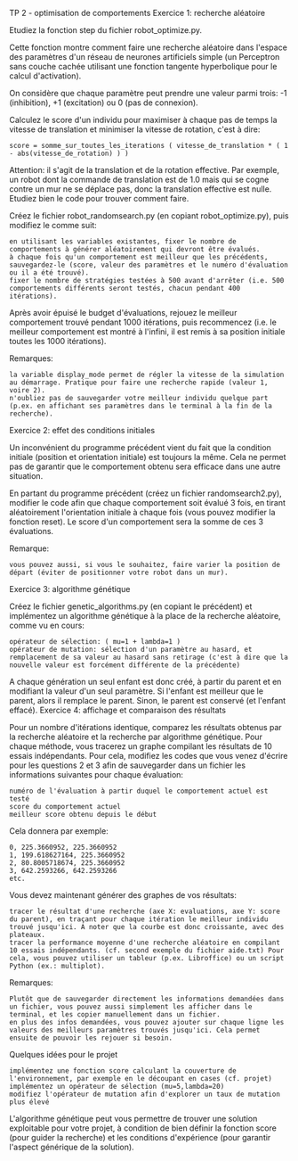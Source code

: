 TP 2 - optimisation de comportements
Exercice 1: recherche aléatoire

Etudiez la fonction step du fichier robot_optimize.py.

Cette fonction montre comment faire une recherche aléatoire dans l'espace des paramètres d'un réseau de neurones artificiels simple (un Perceptron sans couche cachée utilisant une fonction tangente hyperbolique pour le calcul d'activation).

On considère que chaque paramètre peut prendre une valeur parmi trois: -1 (inhibition), +1 (excitation) ou 0 (pas de connexion).

Calculez le score d'un individu pour maximiser à chaque pas de temps la vitesse de translation et minimiser la vitesse de rotation, c'est à dire:

    score = somme_sur_toutes_les_iterations ( vitesse_de_translation * ( 1 - abs(vitesse_de_rotation) ) )

Attention: il s'agit de la translation et de la rotation effective. Par exemple, un robot dont la commande de translation est de 1.0 mais qui se cogne contre un mur ne se déplace pas, donc la translation effective est nulle. Etudiez bien le code pour trouver comment faire.

Créez le fichier robot_randomsearch.py (en copiant robot_optimize.py), puis modifiez le comme suit:

    en utilisant les variables existantes, fixer le nombre de comportements à générer aléatoirement qui devront être évalués.
    à chaque fois qu'un comportement est meilleur que les précédents, sauvegardez-le (score, valeur des paramètres et le numéro d'évaluation ou il a été trouvé).
    fixer le nombre de stratégies testées à 500 avant d'arrêter (i.e. 500 comportements différents seront testés, chacun pendant 400 itérations).

Après avoir épuisé le budget d'évaluations, rejouez le meilleur comportement trouvé pendant 1000 itérations, puis recommencez (i.e. le meilleur comportement est montré à l'infini, il est remis à sa position initiale toutes les 1000 itérations).

Remarques:

    la variable display_mode permet de régler la vitesse de la simulation au démarrage. Pratique pour faire une recherche rapide (valeur 1, voire 2).
    n'oubliez pas de sauvegarder votre meilleur individu quelque part (p.ex. en affichant ses paramètres dans le terminal à la fin de la recherche).

Exercice 2: effet des conditions initiales

Un inconvénient du programme précédent vient du fait que la condition initiale (position et orientation initiale) est toujours la même. Cela ne permet pas de garantir que le comportement obtenu sera efficace dans une autre situation.

En partant du programme précédent (créez un fichier randomsearch2.py), modifier le code afin que chaque comportement soit évalué 3 fois, en tirant aléatoirement l'orientation initiale à chaque fois (vous pouvez modifier la fonction reset). Le score d'un comportement sera la somme de ces 3 évaluations.

Remarque:

    vous pouvez aussi, si vous le souhaitez, faire varier la position de départ (éviter de positionner votre robot dans un mur).

Exercice 3: algorithme génétique

Créez le fichier genetic_algorithms.py (en copiant le précédent) et implémentez un algorithme génétique à la place de la recherche aléatoire, comme vu en cours:

    opérateur de sélection: ( mu=1 + lambda=1 )
    opérateur de mutation: sélection d'un paramètre au hasard, et remplacement de sa valeur au hasard sans retirage (c'est à dire que la nouvelle valeur est forcément différente de la précédente)

A chaque génération un seul enfant est donc créé, à partir du parent et en modifiant la valeur d'un seul paramètre. Si l'enfant est meilleur que le parent, alors il remplace le parent. Sinon, le parent est conservé (et l'enfant effacé).
Exercice 4: affichage et comparaison des résultats

Pour un nombre d'itérations identique, comparez les résultats obtenus par la recherche aléatoire et la recherche par algorithme génétique. Pour chaque méthode, vous tracerez un graphe compilant les résultats de 10 essais indépendants. Pour cela, modifiez les codes que vous venez d'écrire pour les questions 2 et 3 afin de sauvegarder dans un fichier les informations suivantes pour chaque évaluation:

    numéro de l'évaluation à partir duquel le comportement actuel est testé
    score du comportement actuel
    meilleur score obtenu depuis le début

Cela donnera par exemple:

    0, 225.3660952, 225.3660952
    1, 199.618627164, 225.3660952
    2, 80.8005718674, 225.3660952
    3, 642.2593266, 642.2593266
    etc.

Vous devez maintenant générer des graphes de vos résultats:

    tracer le résultat d'une recherche (axe X: evaluations, axe Y: score du parent), en traçant pour chaque itération le meilleur individu trouvé jusqu'ici. A noter que la courbe est donc croissante, avec des plateaux.
    tracer la performance moyenne d'une recherche aléatoire en compilant 10 essais indépendants. (cf. second exemple du fichier aide.txt) Pour cela, vous pouvez utiliser un tableur (p.ex. Libroffice) ou un script Python (ex.: multiplot).

Remarques:

    Plutôt que de sauvegarder directement les informations demandées dans un fichier, vous pouvez aussi simplement les afficher dans le terminal, et les copier manuellement dans un fichier.
    en plus des infos demandées, vous pouvez ajouter sur chaque ligne les valeurs des meilleurs paramètres trouvés jusqu'ici. Cela permet ensuite de pouvoir les rejouer si besoin.

Quelques idées pour le projet

    implémentez une fonction score calculant la couverture de l'environnement, par exemple en le découpant en cases (cf. projet)
    implémentez un opérateur de sélection (mu=5,lambda=20)
    modifiez l'opérateur de mutation afin d'explorer un taux de mutation plus élevé

L'algorithme génétique peut vous permettre de trouver une solution exploitable pour votre projet, à condition de bien définir la fonction score (pour guider la recherche) et les conditions d'expérience (pour garantir l'aspect générique de la solution).
